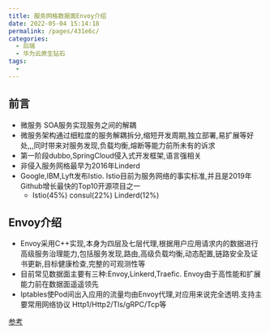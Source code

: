 ```yaml
---
title: 服务网格数据面Envoy介绍
date: 2022-05-04 15:14:18
permalink: /pages/431e6c/
categories:
  - 后端
  - 华为云原生钻石
tags:
  - 
---
```



## 前言
  - 微服务 SOA服务实现服务之间的解耦
  - 微服务架构通过细粒度的服务解耦拆分,缩短开发周期,独立部署,易扩展等好处,,,同时带来对服务发现,负载均衡,熔断等能力前所未有的诉求
  - 第一阶段dubbo,SpringCloud侵入式开发框架,语言强相关
  - 非侵入服务网格最早为2016年Linderd
  - Google,IBM,Lyft发布Istio. Istio目前为服务网络的事实标准,并且是2019年Github增长最快的Top10开源项目之一
    - Istio(45%) consul(22%) Linderd(12%)


## Envoy介绍
  - Envoy采用C++实现,本身为四层及七层代理,根据用户应用请求内的数据进行高级服务治理能力,包括服务发现,路由,高级负载均衡,动态配置,链路安全及证书更新,目标健康检查,完整的可观测性等
  - 目前常见数据面主要有三种:Envoy,Linkerd,Traefic. Envoy由于高性能和扩展能力前在数据面遥遥领先
  - Iptables使Pod间出入应用的流量均由Envoy代理,对应用来说完全透明.支持主要常用网络协议 Http1/Http2/Tls/gRPC/Tcp等


[参考](https://education.huaweicloud.com/courses/course-v1:HuaweiX+CBUCNXI053+Self-paced/courseware/b56e7d61ad3e4b978fec062f752098ac/457e3583c0ad4e62b426f642484fc830/)



